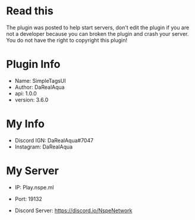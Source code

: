 # Read this
The plugin was posted to help start servers, don't edit the plugin if you are not a developer because you can broken the plugin and crash your server.
You do not have the right to copyright this plugin!

# Plugin Info
- Name: SimpleTagsUI
- Author: DaRealAqua
- api: 1.0.0
- version: 3.6.0

# My Info
- Discord IGN: DaRealAqua#7047
- Instagram: DaRealAqua

# My Server
- IP: Play.nspe.ml
- Port: 19132

- Discord Server: https://discord.io/NspeNetwork
